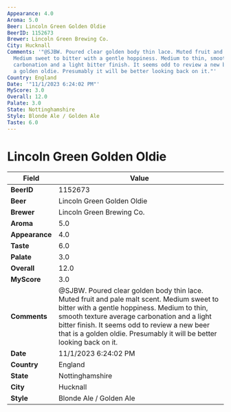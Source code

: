 ```yaml
---
Appearance: 4.0
Aroma: 5.0
Beer: Lincoln Green Golden Oldie
BeerID: 1152673
Brewer: Lincoln Green Brewing Co.
City: Hucknall
Comments: '"@SJBW. Poured clear golden body thin lace. Muted fruit and pale malt scent.
  Medium sweet to bitter with a gentle hoppiness. Medium to thin, smooth texture average
  carbonation and a light bitter finish. It seems odd to review a new beer that is
  a golden oldie. Presumably it will be better looking back on it."'
Country: England
Date: '"11/1/2023 6:24:02 PM"'
MyScore: 3.0
Overall: 12.0
Palate: 3.0
State: Nottinghamshire
Style: Blonde Ale / Golden Ale
Taste: 6.0
---
```


# Lincoln Green Golden Oldie

| Field         | Value |
|---------------|-------|
| **BeerID** | 1152673 |
| **Beer** | Lincoln Green Golden Oldie |
| **Brewer** | Lincoln Green Brewing Co. |
| **Aroma** | 5.0 |
| **Appearance** | 4.0 |
| **Taste** | 6.0 |
| **Palate** | 3.0 |
| **Overall** | 12.0 |
| **MyScore** | 3.0 |
| **Comments** | @SJBW. Poured clear golden body thin lace. Muted fruit and pale malt scent. Medium sweet to bitter with a gentle hoppiness. Medium to thin, smooth texture average carbonation and a light bitter finish. It seems odd to review a new beer that is a golden oldie. Presumably it will be better looking back on it. |
| **Date** | 11/1/2023 6:24:02 PM |
| **Country** | England |
| **State** | Nottinghamshire |
| **City** | Hucknall |
| **Style** | Blonde Ale / Golden Ale |
